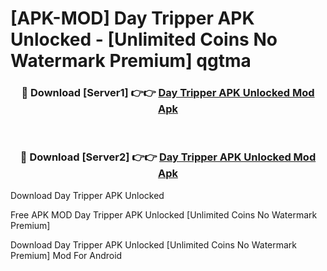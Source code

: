 # [APK-MOD] Day Tripper APK Unlocked - [Unlimited Coins No Watermark Premium] qgtma



<div align="center">
<h3>🔴 Download [Server1] 👉👉 <a href="https://momento.my/?title=Day_Tripper_APK_Unlocked">Day Tripper APK Unlocked Mod Apk</a></h3><br>

<h3>🔴 Download [Server2] 👉👉 <a href="https://momento.my/?title=Day_Tripper_APK_Unlocked">Day Tripper APK Unlocked Mod Apk</a></h3>
</div>



Download Day Tripper APK Unlocked 

Free APK MOD Day Tripper APK Unlocked [Unlimited Coins No Watermark Premium]

Download Day Tripper APK Unlocked [Unlimited Coins No Watermark Premium] Mod For Android
